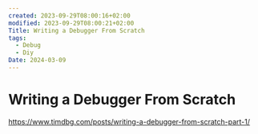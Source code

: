 ```yaml
---
created: 2023-09-29T08:00:16+02:00
modified: 2023-09-29T08:00:21+02:00
Title: Writing a Debugger From Scratch
tags:
  - Debug
  - Diy
Date: 2024-03-09
---
```


# Writing a Debugger From Scratch

https://www.timdbg.com/posts/writing-a-debugger-from-scratch-part-1/

